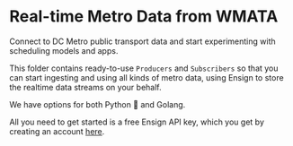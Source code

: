 # Real-time Metro Data from WMATA

Connect to DC Metro public transport data and start experimenting with scheduling models and apps.

This folder contains ready-to-use `Producers` and `Subscribers` so that you can start ingesting and using all kinds of metro data, using Ensign to store the realtime data streams on your behalf.

We have options for both Python 🐍 and Golang.

All you need to get started is a free Ensign API key, which you get by creating an account [here](https://rotational.app/register).